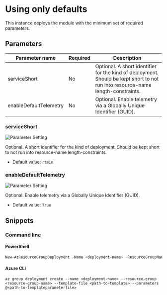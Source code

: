 # Using only defaults

This instance deploys the module with the minimum set of required parameters.

## Parameters

Parameter name | Required | Description
-------------- | -------- | -----------
serviceShort   | No       | Optional. A short identifier for the kind of deployment. Should be kept short to not run into resource-name length-constraints.
enableDefaultTelemetry | No       | Optional. Enable telemetry via a Globally Unique Identifier (GUID).

### serviceShort

![Parameter Setting](https://img.shields.io/badge/parameter-optional-green?style=flat-square)

Optional. A short identifier for the kind of deployment. Should be kept short to not run into resource-name length-constraints.

- Default value: `rtmin`

### enableDefaultTelemetry

![Parameter Setting](https://img.shields.io/badge/parameter-optional-green?style=flat-square)

Optional. Enable telemetry via a Globally Unique Identifier (GUID).

- Default value: `True`

## Snippets

### Command line

#### PowerShell

```powershell
New-AzResourceGroupDeployment -Name <deployment-name> -ResourceGroupName <resource-group-name> -TemplateFile <path-to-template> -TemplateParameterFile <path-to-templateparameter>
```

#### Azure CLI

```text
az group deployment create --name <deployment-name> --resource-group <resource-group-name> --template-file <path-to-template> --parameters @<path-to-templateparameterfile>
```
